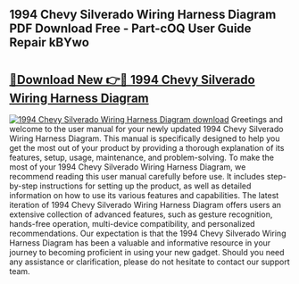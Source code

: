 ## 1994 Chevy Silverado Wiring Harness Diagram PDF Download Free - Part-cOQ User Guide Repair kBYwo

# <h2><a href="http://dfo4xk.blite.top/?on=1994+Chevy+Silverado+Wiring+Harness+Diagram">🔗Download New 👉🔴 1994 Chevy Silverado Wiring Harness Diagram</a></h2>

[![1994 Chevy Silverado Wiring Harness Diagram download](https://i.imgur.com/lujVjoI.png)](http://dfo4xk.blite.top/?on=1994+Chevy+Silverado+Wiring+Harness+Diagram)
Greetings and welcome to the user manual for your newly updated 1994 Chevy Silverado Wiring Harness Diagram. This manual is specifically designed to help you get the most out of your product by providing a thorough explanation of its features, setup, usage, maintenance, and problem-solving. To make the most of your 1994 Chevy Silverado Wiring Harness Diagram, we recommend reading this user manual carefully before use. It includes step-by-step instructions for setting up the product, as well as detailed information on how to use its various features and capabilities. The latest iteration of 1994 Chevy Silverado Wiring Harness Diagram offers users an extensive collection of advanced features, such as gesture recognition, hands-free operation, multi-device compatibility, and personalized recommendations. Our expectation is that the 1994 Chevy Silverado Wiring Harness Diagram has been a valuable and informative resource in your journey to becoming proficient in using your new gadget. Should you need any assistance or clarification, please do not hesitate to contact our support team.
